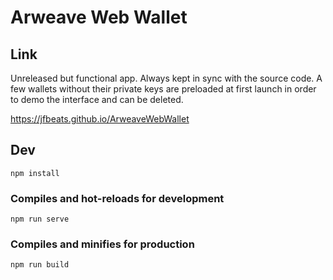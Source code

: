 # Arweave Web Wallet

## Link

Unreleased but functional app. Always kept in sync with the source code. A few wallets without their private keys are preloaded at first launch in order to demo the interface and can be deleted. 

https://jfbeats.github.io/ArweaveWebWallet

## Dev
```
npm install
```

### Compiles and hot-reloads for development
```
npm run serve
```

### Compiles and minifies for production
```
npm run build
```
